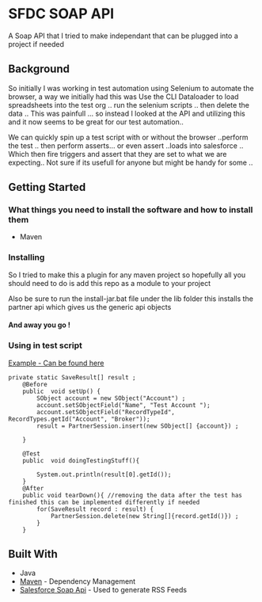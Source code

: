 # SFDC SOAP API

A Soap API that I tried to make independant that can be plugged into a project if needed 

## Background

So initially I was working in test automation using Selenium to automate the browser, a way we initially had this was 
Use the CLI Dataloader to load spreadsheets into the test org .. run the selenium scripts .. then delete the data .. 
This was painfull ... so instead I looked at the API and utilizing this and it now seems to be great for our test automation.. 

We can quickly spin up a test script with or without the browser ..perform the test .. then perform asserts... or even assert ..loads into salesforce .. 
Which then fire triggers and assert that they are set to what we are expecting.. Not sure if its usefull for anyone but might be handy for some .. 

## Getting Started

### What things you need to install the software and how to install them

* Maven 


### Installing

So I tried to make this a plugin for any maven project so hopefully all you should need to do is add this repo as a module to your project 

Also be sure to run the install-jar.bat file under the lib folder this installs the partner api which gives us the generic api objects 

#### And away you go !


### Using in test script
[Example - Can be found here ](https://github.com/Londoner1234/sfdcApi/blob/master/src/main/java/com/sf/api/examples/TestClass.java) 

```
private static SaveResult[] result ; 
	@Before
	public  void setUp() {
		SObject account = new SObject("Account") ;
		account.setSObjectField("Name", "Test Account ");
		account.setSObjectField("RecordTypeId", RecordTypes.getId("Account", "Broker"));
		result = PartnerSession.insert(new SObject[] {account}) ; 
		
	}
	
	@Test
	public  void doingTestingStuff(){
		
		System.out.println(result[0].getId());
	}
	@After
	public void tearDown(){ //removing the data after the test has finished this can be implemented differently if needed 
		for(SaveResult record : result) {
			PartnerSession.delete(new String[]{record.getId()}) ; 
		}
	}

```


## Built With

* Java
* [Maven](https://maven.apache.org/) - Dependency Management
* [Salesforce Soap Api](https://developer.salesforce.com/docs/atlas.en-us.api.meta/api/) - Used to generate RSS Feeds






